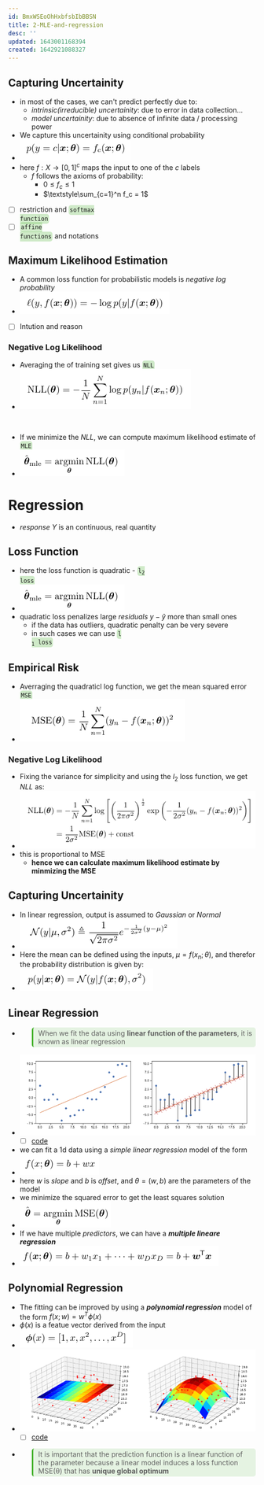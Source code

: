 ```yaml
---
id: BmxWSEoOhHxbfsbIbBBSN
title: 2-MLE-and-regression
desc: ''
updated: 1643001168394
created: 1642921088327
---
```

## Capturing Uncertainity

- in most of the cases, we can't predict perfectly due to:
  - *intrinsic(irreducible) uncertainity*: due to error in data collection...
  - *model uncertainity*: due to absence of infinite data / processing power
- We capture this uncertainity using conditional probability
- ![capturing uncertainity](/assets/images/2022-01-16-15-52-52.png)
- here $f: X \rightarrow [0, 1]^c$ maps the input to one of the $c$ labels
  - $f$ follows the axioms of probability:
    - $0 \leq f_c \leq 1$
    - $\textstyle\sum_{c=1}^n f_c = 1$
- [ ] restriction and <code style="background-color: #43b02a40; padding:3px 2px; border-radius: 5px">softmax function</code>
- [ ] <code style="background-color: #43b02a40; padding:3px 2px; border-radius: 5px">affine functions</code> and notations

## Maximum Likelihood Estimation

- A common loss function for probabilistic models is *negative log probability*
- ![NLP](/assets/images/2022-01-16-16-05-35.png)
- [ ] Intution and reason

### Negative Log Likelihood

- Averaging the of training set gives us <code style="background-color: #43b02a40; padding:3px 2px; border-radius: 5px">NLL</code>
- ![NLL](/assets/images/2022-01-16-16-07-48.png)

<br>

- If we minimize the *NLL*, we can compute maximum likelihood estimate of <code style="background-color: #43b02a40; padding:3px 2px; border-radius: 5px">MLE</code>
- ![MLE](/assets/images/2022-01-16-16-08-57.png)

# Regression

- *response* $Y$ is an continuous, real quantity

## Loss Function
- here the loss function is quadratic - <code style="background-color: #43b02a40; padding:3px 2px; border-radius: 5px">l<sub>2</sub> loss</code>
- ![quadratic loss](/assets/images/2022-01-16-16-11-07.png)
- quadratic loss penalizes large *residuals* $y-\hat{y}$ more than small ones 
  - if the data has outliers, quadratic penalty can be very severe
  - in such cases we can use <code style="background-color: #43b02a40; padding:3px 2px; border-radius: 5px">l <sub>1</sub> loss</code>

## Empirical Risk

- Averraging the quadraticl log function, we get the mean squared error <code style="background-color: #43b02a40; padding:3px 2px; border-radius: 5px">MSE</code>
- ![MSE](/assets/images/2022-01-16-17-59-02.png)

### Negative Log Likelihood

- Fixing the variance for simplicity and using the $l_2$ loss function, we get *NLL* as:
- ![NLL](/assets/images/2022-01-16-18-08-38.png)
- this is proportional to MSE
  - **hence we can calculate maximum likelihood estimate by minmizing the MSE**
## Capturing Uncertainity

- In linear regression, output is assumed to *Gaussian* or *Normal*
- ![Gaussian](/assets/images/2022-01-16-18-02-12.png)
- Here the mean can be defined using the inputs, $\mu = f(x_n;\theta)$, and therefor the probability distribution is given by:
- ![dist](/assets/images/2022-01-16-18-05-09.png)
  
## Linear Regression

- <blockquote style="background-color: #43b02a20; padding:3px 2px; border-radius: 5px; border-left: 0.25em solid #43b02a; padding-left: 0.75em">When we fit the data using <b>linear function of the parameters</b>, it is known as linear regression </blockquote>
- ![](/assets/images/2022-01-23-12-42-44.png)
  - [ ] [code](https://github.com/probml/pyprobml/blob/master/scripts/linreg_residuals_plot.py)
- we can fit a 1d data using a *simple linear regression* model of the form
- ![](/assets/images/2022-01-23-12-41-37.png)
- here $w$ is *slope* and $b$ is *offset*, and $\theta=(w,b)$ are the parameters of the model
- we minimize the squared error to get the least squares solution
- ![](/assets/images/2022-01-23-12-39-53.png)
- If we have multiple *predictors*, we can have a **_multiple lineare regression_**
- ![](/assets/images/2022-01-23-12-41-00.png)

## Polynomial Regression

- The fitting can be improved by using a **_polynomial regression_** model of the form $f(x;w) = w^T\phi(x)$
- $\phi(x)$ is a featue vector derived from the input 
- ![](/assets/images/2022-01-23-12-47-00.png)
- ![](/assets/images/2022-01-23-12-55-41.png)
  - [ ] [code](https://github.com/probml/pyprobml/blob/master/scripts/linreg_2d_surface_demo.py)
- <blockquote style="background-color: #43b02a20; padding:3px 2px; border-radius: 5px; border-left: 0.25em solid #43b02a; padding-left: 0.75em">It is important that the prediction function is a linear function of the parameter because a linear model induces a loss function MSE(θ) that has <b>unique global optimum</b></blockquote>
